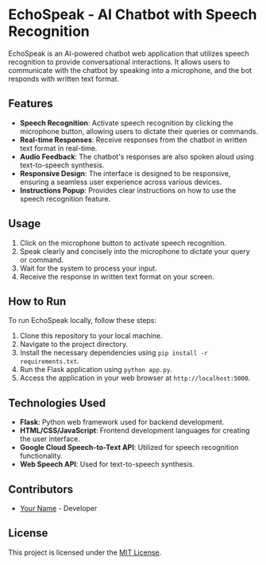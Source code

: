 # EchoSpeak - AI Chatbot with Speech Recognition

EchoSpeak is an AI-powered chatbot web application that utilizes speech recognition to provide conversational interactions. It allows users to communicate with the chatbot by speaking into a microphone, and the bot responds with written text format.

## Features

- **Speech Recognition**: Activate speech recognition by clicking the microphone button, allowing users to dictate their queries or commands.
- **Real-time Responses**: Receive responses from the chatbot in written text format in real-time.
- **Audio Feedback**: The chatbot's responses are also spoken aloud using text-to-speech synthesis.
- **Responsive Design**: The interface is designed to be responsive, ensuring a seamless user experience across various devices.
- **Instructions Popup**: Provides clear instructions on how to use the speech recognition feature.

## Usage

1. Click on the microphone button to activate speech recognition.
2. Speak clearly and concisely into the microphone to dictate your query or command.
3. Wait for the system to process your input.
4. Receive the response in written text format on your screen.

## How to Run

To run EchoSpeak locally, follow these steps:

1. Clone this repository to your local machine.
2. Navigate to the project directory.
3. Install the necessary dependencies using `pip install -r requirements.txt`.
4. Run the Flask application using `python app.py`.
5. Access the application in your web browser at `http://localhost:5000`.

## Technologies Used

- **Flask**: Python web framework used for backend development.
- **HTML/CSS/JavaScript**: Frontend development languages for creating the user interface.
- **Google Cloud Speech-to-Text API**: Utilized for speech recognition functionality.
- **Web Speech API**: Used for text-to-speech synthesis.

## Contributors

- [Your Name](https://github.com/shahram8708/) - Developer

## License

This project is licensed under the [MIT License](LICENSE).
